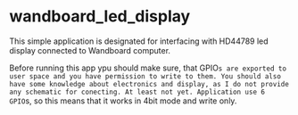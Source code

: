 # wandboard_led_display
This simple application is designated for interfacing with HD44789 led display connected to Wandboard computer.

Before running this app ypu should make sure, that GPIO`s are exported to user space and you have permission to write to them. You should also have some knowledge about electronics and display, as I do not provide any schematic for conecting. At least not yet.
Application use 6 GPIO`s, so this means that it works in 4bit mode and write only.
